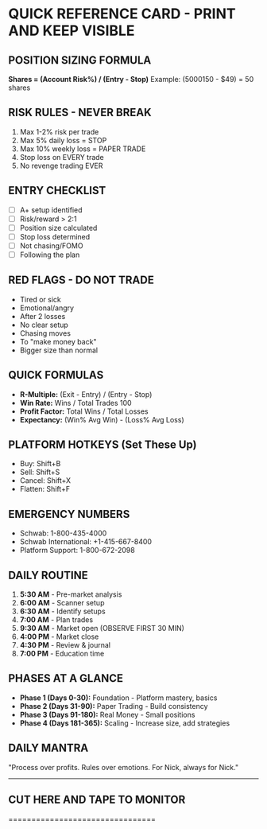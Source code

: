 <!-- 📄 DAILY_CHECKLIST_TEMPLATE.md -->

# QUICK REFERENCE CARD - PRINT AND KEEP VISIBLE

## POSITION SIZING FORMULA

**Shares = (Account   Risk%) / (Entry - Stop)**
Example: ($5000   1%) / ($50 - $49) = 50 shares

## RISK RULES - NEVER BREAK

1. Max 1-2% risk per trade
2. Max 5% daily loss = STOP
3. Max 10% weekly loss = PAPER TRADE
4. Stop loss on EVERY trade
5. No revenge trading EVER

## ENTRY CHECKLIST

- [ ] A+ setup identified
- [ ] Risk/reward > 2:1
- [ ] Position size calculated
- [ ] Stop loss determined
- [ ] Not chasing/FOMO
- [ ] Following the plan

## RED FLAGS - DO NOT TRADE

- Tired or sick
- Emotional/angry
- After 2 losses
- No clear setup
- Chasing moves
- To "make money back"
- Bigger size than normal

## QUICK FORMULAS

- **R-Multiple:** (Exit - Entry) / (Entry - Stop)
- **Win Rate:** Wins / Total Trades   100
- **Profit Factor:** Total Wins / Total Losses
- **Expectancy:** (Win%   Avg Win) - (Loss%   Avg Loss)

## PLATFORM HOTKEYS (Set These Up)

- Buy: Shift+B
- Sell: Shift+S
- Cancel: Shift+X
- Flatten: Shift+F

## EMERGENCY NUMBERS

- Schwab: 1-800-435-4000
- Schwab International: +1-415-667-8400
- Platform Support: 1-800-672-2098

## DAILY ROUTINE

1. **5:30 AM** - Pre-market analysis
2. **6:00 AM** - Scanner setup
3. **6:30 AM** - Identify setups
4. **7:00 AM** - Plan trades
5. **9:30 AM** - Market open (OBSERVE FIRST 30 MIN)
6. **4:00 PM** - Market close
7. **4:30 PM** - Review & journal
8. **7:00 PM** - Education time

## PHASES AT A GLANCE

- **Phase 1 (Days 0-30):** Foundation - Platform mastery, basics
- **Phase 2 (Days 31-90):** Paper Trading - Build consistency
- **Phase 3 (Days 91-180):** Real Money - Small positions
- **Phase 4 (Days 181-365):** Scaling - Increase size, add strategies

## DAILY MANTRA

"Process over profits. Rules over emotions. For Nick, always for Nick."

---

## CUT HERE AND TAPE TO MONITOR

================================
